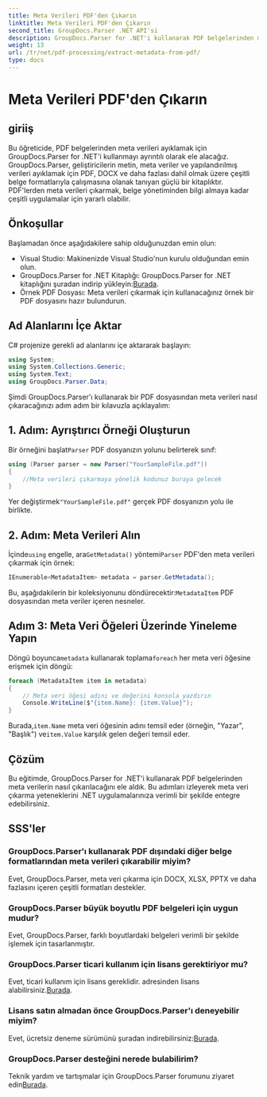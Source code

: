 ```yaml
---
title: Meta Verileri PDF'den Çıkarın
linktitle: Meta Verileri PDF'den Çıkarın
second_title: GroupDocs.Parser .NET API'si
description: GroupDocs.Parser for .NET'i kullanarak PDF belgelerinden meta verileri nasıl çıkaracağınızı öğrenin. Bu kapsamlı kılavuz, adım adım talimatları ve önkoşulları kapsar.
weight: 13
url: /tr/net/pdf-processing/extract-metadata-from-pdf/
type: docs
---
```

# Meta Verileri PDF'den Çıkarın

## giriiş
Bu öğreticide, PDF belgelerinden meta verileri ayıklamak için GroupDocs.Parser for .NET'i kullanmayı ayrıntılı olarak ele alacağız. GroupDocs.Parser, geliştiricilerin metin, meta veriler ve yapılandırılmış verileri ayıklamak için PDF, DOCX ve daha fazlası dahil olmak üzere çeşitli belge formatlarıyla çalışmasına olanak tanıyan güçlü bir kitaplıktır. PDF'lerden meta verileri çıkarmak, belge yönetiminden bilgi almaya kadar çeşitli uygulamalar için yararlı olabilir.
## Önkoşullar
Başlamadan önce aşağıdakilere sahip olduğunuzdan emin olun:
- Visual Studio: Makinenizde Visual Studio'nun kurulu olduğundan emin olun.
-  GroupDocs.Parser for .NET Kitaplığı: GroupDocs.Parser for .NET kitaplığını şuradan indirip yükleyin:[Burada](https://releases.groupdocs.com/parser/net/).
- Örnek PDF Dosyası: Meta verileri çıkarmak için kullanacağınız örnek bir PDF dosyasını hazır bulundurun.

## Ad Alanlarını İçe Aktar
C# projenize gerekli ad alanlarını içe aktararak başlayın:
```csharp
using System;
using System.Collections.Generic;
using System.Text;
using GroupDocs.Parser.Data;
```

Şimdi GroupDocs.Parser'ı kullanarak bir PDF dosyasından meta verileri nasıl çıkaracağınızı adım adım bir kılavuzla açıklayalım:
## 1. Adım: Ayrıştırıcı Örneği Oluşturun
 Bir örneğini başlat`Parser` PDF dosyanızın yolunu belirterek sınıf:
```csharp
using (Parser parser = new Parser("YourSampleFile.pdf"))
{
    //Meta verileri çıkarmaya yönelik kodunuz buraya gelecek
}
```
 Yer değiştirmek`"YourSampleFile.pdf"` gerçek PDF dosyanızın yolu ile birlikte.
## 2. Adım: Meta Verileri Alın
 İçinde`using` engelle, ara`GetMetadata()` yöntemi`Parser` PDF'den meta verileri çıkarmak için örnek:
```csharp
IEnumerable<MetadataItem> metadata = parser.GetMetadata();
```
 Bu, aşağıdakilerin bir koleksiyonunu döndürecektir:`MetadataItem` PDF dosyasından meta veriler içeren nesneler.
## Adım 3: Meta Veri Öğeleri Üzerinde Yineleme Yapın
 Döngü boyunca`metadata` kullanarak toplama`foreach` her meta veri öğesine erişmek için döngü:
```csharp
foreach (MetadataItem item in metadata)
{
    // Meta veri öğesi adını ve değerini konsola yazdırın
    Console.WriteLine($"{item.Name}: {item.Value}");
}
```
 Burada,`item.Name` meta veri öğesinin adını temsil eder (örneğin, "Yazar", "Başlık") ve`item.Value` karşılık gelen değeri temsil eder.

## Çözüm
Bu eğitimde, GroupDocs.Parser for .NET'i kullanarak PDF belgelerinden meta verilerin nasıl çıkarılacağını ele aldık. Bu adımları izleyerek meta veri çıkarma yeteneklerini .NET uygulamalarınıza verimli bir şekilde entegre edebilirsiniz.

## SSS'ler
### GroupDocs.Parser'ı kullanarak PDF dışındaki diğer belge formatlarından meta verileri çıkarabilir miyim?
Evet, GroupDocs.Parser, meta veri çıkarma için DOCX, XLSX, PPTX ve daha fazlasını içeren çeşitli formatları destekler.
### GroupDocs.Parser büyük boyutlu PDF belgeleri için uygun mudur?
Evet, GroupDocs.Parser, farklı boyutlardaki belgeleri verimli bir şekilde işlemek için tasarlanmıştır.
### GroupDocs.Parser ticari kullanım için lisans gerektiriyor mu?
 Evet, ticari kullanım için lisans gereklidir. adresinden lisans alabilirsiniz.[Burada](https://purchase.groupdocs.com/buy).
### Lisans satın almadan önce GroupDocs.Parser'ı deneyebilir miyim?
 Evet, ücretsiz deneme sürümünü şuradan indirebilirsiniz:[Burada](https://releases.groupdocs.com/).
### GroupDocs.Parser desteğini nerede bulabilirim?
 Teknik yardım ve tartışmalar için GroupDocs.Parser forumunu ziyaret edin[Burada](https://forum.groupdocs.com/c/parser/17).